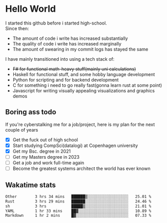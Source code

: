 # Hello World

I started this github before i started high-school.  
Since then:
- The amount of code i write has increased substantially
- The quality of code i write has increased marginally
- The amount of swearing in my commit logs has stayed the same

I have mainly transitioned into using a tech stack of:
- ~~F# for functional math-heavy stuff(mainly uni calculations)~~
- Haskell for functional stuff, and some hobby language development
- Python for scripting and for backend development
- C for something i need to go really fast(gonna learn rust at some point)
- Javascript for writing visually appealing visualizations and graphics demos

## Boring ass todo
If you're cyberstalking me for a job/project, here is my plan for the next couple of years
- [x] Get the fuck out of high school
- [x] Start studying CompSci(datalogi) at Copenhagen university
- [x] Get my Bsc. degree in 2021
- [ ] Get my Masters degree in 2023
- [ ] Get a job and work full-time again
- [ ] Become the greatest systems architect the world has ever known

## Wakatime stats
<!--START_SECTION:waka-->

```txt
Other        3 hrs 34 mins   ██████▒░░░░░░░░░░░░░░░░░░   25.01 %
Rust         3 hrs 29 mins   ██████░░░░░░░░░░░░░░░░░░░   24.46 %
sh           3 hrs           █████▒░░░░░░░░░░░░░░░░░░░   21.01 %
YAML         1 hr 33 mins    ██▓░░░░░░░░░░░░░░░░░░░░░░   10.89 %
Markdown     1 hr 2 mins     █▓░░░░░░░░░░░░░░░░░░░░░░░   07.33 %
```

<!--END_SECTION:waka-->
